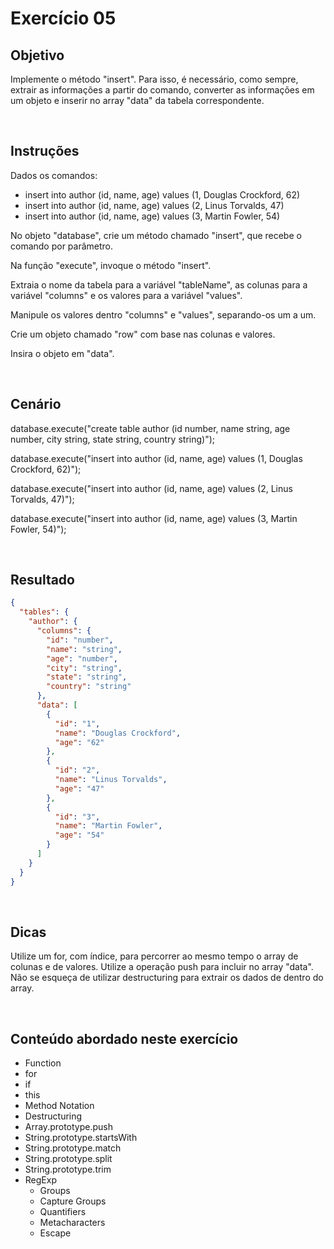# Exercício 05

## Objetivo

Implemente o método "insert". Para isso, é necessário, como sempre, extrair as informações a partir do comando, converter as informações em um objeto e inserir no array "data" da tabela correspondente.

<br>

## Instruções

Dados os comandos:

- insert into author (id, name, age) values (1, Douglas Crockford, 62)
- insert into author (id, name, age) values (2, Linus Torvalds, 47)
- insert into author (id, name, age) values (3, Martin Fowler, 54)

No objeto "database", crie um método chamado "insert", que recebe o comando por parâmetro.

Na função "execute", invoque o método "insert".

Extraia o nome da tabela para a variável "tableName", as colunas para a variável "columns" e os valores para a variável "values".

Manipule os valores dentro "columns" e "values", separando-os um a um.

Crie um objeto chamado "row" com base nas colunas e valores.

Insira o objeto em "data".

<br>

## Cenário

database.execute("create table author (id number, name string, age number, city string, state string, country string)");

database.execute("insert into author (id, name, age) values (1, Douglas Crockford, 62)");

database.execute("insert into author (id, name, age) values (2, Linus Torvalds, 47)");

database.execute("insert into author (id, name, age) values (3, Martin Fowler, 54)");

<br>

## Resultado

```json
{
  "tables": {
    "author": {
      "columns": {
        "id": "number",
        "name": "string",
        "age": "number",
        "city": "string",
        "state": "string",
        "country": "string"
      },
      "data": [
        {
          "id": "1",
          "name": "Douglas Crockford",
          "age": "62"
        },
        {
          "id": "2",
          "name": "Linus Torvalds",
          "age": "47"
        },
        {
          "id": "3",
          "name": "Martin Fowler",
          "age": "54"
        }
      ]
    }
  }
}
```

<br>

## Dicas

Utilize um for, com índice, para percorrer ao mesmo tempo o array de colunas e de valores. Utilize a operação push para incluir no array "data". Não se esqueça de utilizar destructuring para extrair os dados de dentro do array.

<br>

## Conteúdo abordado neste exercício

- Function
- for
- if
- this
- Method Notation
- Destructuring
- Array.prototype.push
- String.prototype.startsWith
- String.prototype.match
- String.prototype.split
- String.prototype.trim
- RegExp
  - Groups
  - Capture Groups
  - Quantifiers
  - Metacharacters
  - Escape
